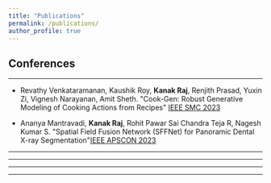 ```yaml
---
title: "Publications"
permalink: /publications/
author_profile: true
---
```


## Conferences
---
* Revathy Venkataramanan, Kaushik Roy, **Kanak Raj**, Renjith Prasad, Yuxin Zi, Vignesh Narayanan, Amit Sheth. "Cook-Gen: Robust Generative Modeling of Cooking Actions from Recipes"
[IEEE SMC 2023](https://arxiv.org/abs/2205.01325)

* Ananya Mantravadi, **Kanak Raj**, Rohit Pawar Sai Chandra Teja R, Nagesh Kumar S. "Spatial Field Fusion Network (SFFNet) for Panoramic Dental X-ray Segmentation"[IEEE APSCON 2023](https://ieeexplore.ieee.org/abstract/document/10101175)

<!-- * Shrey Gupta, Anmol Agarwal, **Manas Gaur**, Kaushik Roy, Vignesh Narayanan, Ponnurangam Kumaraguru, Amit Sheth. "Learning to Automate Follow-up Question Generation using Process Knowledge for Depression Triage on Reddit Posts" [CLPsych NAACL 2022](https://www.researchgate.net/publication/360779529_Learning_to_Automate_Follow-up_Question_Generation_using_Process_Knowledge_for_Depression_Triage_on_Reddit_Posts)
* Ramit Sawhney, Atula_Tejaswi_Neerkaje, **Manas Gaur**.  "A Risk-Averse Mechanism for Suicidality Assessment on Social Media" [ACL 2022](https://drive.google.com/file/d/1wr0KwxmSujt2zo-wjDFRAdKe6cPKQTIl/view?usp=sharing)
* **Manas Gaur**, Kalpa Gunaratna, Vijay Srinivasan, and Hongxia Jin. "ISEEQ: Information Seeking Question Generation using Dynamic Meta-Information Retrieval and Knowledge Graphs."  [AAAI 2022 Preprint](https://arxiv.org/abs/2112.07622) (**Acceptance Rate 14%).
* Roy Kaushik, Qi Zhang, **Manas Gaur**, Amit Sheth, "Knowledge Infused Policy Gradients with Upper Confidence Bound for Relational Bandits", [ECML PKDD](https://ala2021.vub.ac.be/papers/ALA2021_paper_36.pdf) (**Acceptance Rate 19%)
* **Manas Gaur**, Kaushik Roy, Aditya Sharma, Biplav Srivastava, and Amit Sheth. "" Who can help me?": Knowledge Infused Matching of Support Seekers and Support Providers during COVID-19 on Reddit." International Conference on Healthcare Informatics, 2021. [ICHI Preprint](https://arxiv.org/abs/2105.06398)
* **Manas Gaur**, Ugur Kursuncu, Amit Sheth, Ruwan Wickramarachchi, and Shweta Yadav. "Knowledge-infused Deep Learning." 31st ACM Conference on Hypertext and Social Media [HT'20](https://dl.acm.org/doi/abs/10.1145/3372923.3404862). 
* Thilini Wijesiriwardene, Hale Inan, Ugur Kursuncu, **Manas Gaur**, Valerie L. Shalin, Krishnaprasad Thirunarayan, Amit Sheth and I. Budak Arpinar. "ALONE: A Dataset for Toxic Behavior among Adolescents on Twitter." 12th International Conference on Social Informatics (SocInfo20) (**Acceptance Rate 33%). [SocInfo20](https://link.springer.com/chapter/10.1007/978-3-030-60975-7_31)
* Arachie, Chidubem*, **Manas Gaur** *, Sam Anzaroot, William Groves, Ke Zhang, Alejandro Jaimes. "Unsupervised Detection of Sub-events in Large Scale Disasters." 34th AAAI Conference on Artificial Intelligence 2020.
New York City, New York (**Acceptance Rate 20%) (* Equal Contribution)[AAAI-20](http://bit.ly/AAAI20).
* Ugur Kursuncu, **Manas Gaur**, Carlos Castillo, Amanuel Alambo, Krishnaprasad Thirunarayan, Valerie Shalin,
Dilshod Achilov, I. Budak Arpinar, and Amit Sheth. "Modeling Islamist Extremist Communications on Social Media using Contextual Dimensions: Religion, Ideology, and Hate." 22nd ACM Conference on Computer-Supported
Cooperative Work and Social Computing 2019. Austin, Texas (**Acceptance Rate 26%) [CSCW-19](http://bit.ly/MCSCW).
* **Manas Gaur**, Amanuel Alambo, Joy Prakash Sain, Ugur Kursuncu, Krishnaprasad Thirunarayan, Ramakanth Kavuluru, Amit Sheth, Randon S. Welton and Jyotishman Pathak. "Knowledge-aware Assessment of Severity of Suicide Risk for Early Intervention." The 30th World Wide Web Conference 2019. San Francisco, California (**Acceptance Rate 16%) [WWW-19](http://bit.ly/W3Conf).
* **Manas Gaur**, Ugur Kursuncu, Amanuel Alambo, Amit Sheth, Raminta Daniulaityte, Krishnaprasad Thirunarayan,and Jyotishman Pathak. "Let Me Tell You About Your Mental Health! Contextualized Classication of Reddit Posts to DSM-5 for Web-based Intervention." In Proceedings of the 27th ACM CIKM, Turin Italy, 2018 (**Acceptance Rate 17%) [CIKM-18](http://bit.ly/confcikm2018).
* Shreyansh Bhatt, **Manas Gaur**, Beth Bullemer, Valerie L. Shalin, Amit P. Sheth, and Brandon Minnery, "Enhancing crowd wisdom using explainable diversity inferred from social media", In Proceedings of International
Conference on Web Intelligence, Santiago, Chile, 2018 (**Acceptance Rate 28%) [Web-Intelligence-18](http://bit.ly/WebIntel)
* Ugur Kursuncu, **Manas Gaur**, Usha Lokala, Anurag Illendula, Krishnaprasad Thirunarayan, Raminta Daniulaityte, Amit Sheth, and I. Budak Arpinar. "What's ur type? Contextualized Classification of User Types in Marijuana-related Communications using Compositional Multiview Embedding." In Proceedings of International Conference on Web Intelligence, Santiago Chile, 2018 (**Acceptance Rate 28%) [Web-Intelligence-18](http://bit.ly/webintel2)
* Qiwei Han, Inigo Martinez, Mengxin Ji, **Manas Gaur**; Leid Zejnilovic, "Matchmaking between Patients and Doctors in Primary Care: Toward a Trusting Relationship." 5th IEEE Data Science and Advanced Analytics Conference, Turin, Italy, 2018 (**Acceptance Rate 18%). [IEEE-DSAA](http://bit.ly/ieeedsaa)[Media Coverage](http://bit.ly/DSSG-venture-beat)
* **Manas Gaur**, Shruti Goel, and Eshaan Jain. "Comparison between Nearest Neighbours and Bayesian Network for demand forecasting in supply chain management." 2nd IEEE International Conference on Computing for Sustainable Global Development, Delhi, India, 2015. [IEEE-Indiacom](http://bit.ly/ieee indiacom) -->

<!-- ## Journals and Book Chapters -->
---
<!-- * **Manas Gaur**, Keyur Faldu, and Amit Sheth. "Semantics of the Black-Box: Can knowledge graphs help make deep learning systems more interpretable and explainable?." IEEE Internet Computing, 2021. [IEEE Internet Computing](https://ieeexplore.ieee.org/abstract/document/9357868)
* **Manas Gaur**, Vamsi Aribandi, Ugur Kursuncu, Amanuel Alambo, Valerie L. Shalin, Krishnaprasad Thirunarayan, Jonathan Beich, Meera Narasimhan, and Amit Sheth. "Knowledge-Infused Abstractive Summarization of Clinical Diagnostic Interviews: Framework Development Study." JMIR Mental Health, 2021. [JMIR](https://mental.jmir.org/2021/5/e20865/)
* **Manas Gaur**, Vamsi Aribandi, Amanuel Alambo, Ugur Kursuncu, Krishnaprasad Thirunarayan, Jonathan Beich, Jyotishman Pathak, and Amit Sheth. "Characterization of time-variant and time-invariant assessment of suicidality on Reddit using C-SSRS." PloS one, 2021. [PLoS One](https://journals.plos.org/plosone/article?id=10.1371/journal.pone.0250448)
* Shayak, B., Mohit M. Sharma, **Manas Gaur**, and Anand Kumar Mishra. "Impact of reproduction number on the multiwave spreading dynamics of COVID-19 with temporary immunity: A mathematical model." International Journal of Infectious Diseases, 2021. [Elsevier IJID](https://www.sciencedirect.com/science/article/pii/S120197122100028X)
* Ugur Kursuncu, **Manas Gaur**, Usha Lokala, Krishnaprasad Thirunarayan, Amit Sheth, I. Arpinar B. "Predictive Analysis on Twitter: Techniques and Applications." In Emerging Research Challenges and Opportunities in Computational Social Network Analysis and Mining. Dayton: Springer-Nature; 2018. [SpringerNature](http://bit.ly/twitter_prediction)
* Wijeratne, S., Sheth, A., Bhatt, S., Balasuriya, L., Al-Olimat, H.S., **Manas Gaur**, Yazdavar, A., and Thirunarayan K., "Feature Engineering for Twitter-based Applications", In Feature Engineering for Machine Learning and Data Analytics Book: Taylor and Francis; 2017. [Taylor&Francis](https://pdfs.semanticscholar.org/8d58/fe45f099da0ca72dca7829a1cd0c21e7b46c.pdf)
* Shruti Goel, **Manas Gaur**, and Eshaan Jain. "Nature inspired algorithms in remote sensing image classication." Procedia Computer Science, 2015. [Elsevier](http://bit.ly/pelsevier)
 -->

<!-- ## Workshops -->
***

<!-- * Gyrard, Amelie, **Manas Gaur**, Saeedeh Shekarpour, Krishnaprasad Thirunarayan, and Amit Sheth. "Personal-
ized Health Knowledge Graph". In 1st Workshop on Contextualized Knowledge Graph (CKG) co-located with
International Semantic Web Conference 2018. [ISWC-18](http://bit.ly/iswc_conf)

 -->
<!-- ## Symposiums and Poster -->
---

<!-- * Kursuncu Ugur*, **Manas Gaur** *, Amit Sheth. "Knowledge infused learning (K-IL): Towards deep incorporation of knowledge in deep learning." In Proc. AAAI Spring Symposium, Combining Machine Learning and Knowledge Engineering in Practice, Stanford University, California, 2020, (*Equal Contribution).[AAAI-20-MAKE](http://bit.ly/AAAI-MAKE)
* Han, Qiwei, IMR Troya, Mengxin Ji, **Manas Gaur**, and Leid Zejnilovic. "A Collaborative Filtering Recommender
System in Primary Care: Towards a Trusting Patient-Doctor Relationship." In 6th IEEE International Conference on Healthcare Informatics, NY, USA, 2018. [ICHI-2018](https://ieeexplore.ieee.org/abstract/document/8419395/)
* Zejnilovic, Leid, Han, Qiwei, Martinez, Inigo, Ji, Mengxin, **Manas Gaur**, "Intelligent Doctor-Patient Matching: Building Long-lasting Relationship In Primary Care." Demo in R&D Management Conference, Milan, 2018.
* Alambo, Amanuel, **Manas Gaur**, Ugur Kursuncu, Krishnaprasad Thirunarayan, Jeremiah Schumm, Jyotishman
Pathak, Amit Sheth, "Personalized Prediction of Suicidal Risk for Web-based Intervention." 24th Mental Health
Services Research Conference, NIMH, Bethesda, Maryland, 2018. [NIMH-2018](https://corescholar.libraries.wright.edu/knoesis/1156/) -->

<!-- ## Challenge -->
---

<!-- * Organizing KE4IoT (Healthcare and Internet of Things) Challenge at WWW-2018. Organizing Committee: Amelie Gyrard, Mihaela Juganaru-Mathieu, Dr.Amit Sheth, Swati Padhee. [WWW-2018-Challenge](http://bit.ly/WWW2018) -->